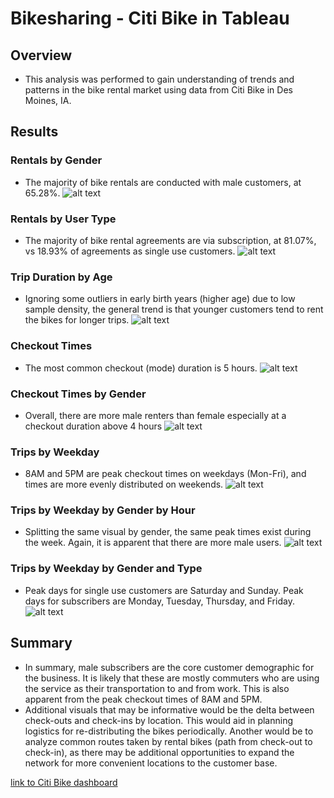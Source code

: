 # Bikesharing - Citi Bike in Tableau

## Overview
* This analysis was performed to gain understanding of trends and patterns in the bike rental market using data from Citi Bike in Des Moines, IA.

## Results

### Rentals by Gender
* The majority of bike rentals are conducted with male customers, at 65.28%.
![alt text](https://github.com/XZandermarsh/Bikesharing/blob/main/Rentals_by_Gender.png "Rentals by Gender")

### Rentals by User Type
* The majority of bike rental agreements are via subscription, at 81.07%, vs 18.93% of agreements as single use customers.
![alt text](https://github.com/XZandermarsh/Bikesharing/blob/main/Rentals_by_UserType.png "Rentals by User Type")

### Trip Duration by Age
* Ignoring some outliers in early birth years (higher age) due to low sample density, the general trend is that younger customers tend to rent the bikes for longer trips.
![alt text](https://github.com/XZandermarsh/Bikesharing/blob/main/Trip_Duration_by_Age.png "Trip Duration by Age")

### Checkout Times
* The most common checkout (mode) duration is 5 hours.
![alt text](https://github.com/XZandermarsh/Bikesharing/blob/main/Checkout_Times_For_Users.png "Checkout Times for Users")

### Checkout Times by Gender
* Overall, there are more male renters than female especially at a checkout duration above 4 hours
![alt text](https://github.com/XZandermarsh/Bikesharing/blob/main/Checkout_Times_by_Gender.png "Checkout Times by Gender")

### Trips by Weekday
* 8AM and 5PM are peak checkout times on weekdays (Mon-Fri), and times are more evenly distributed on weekends.
![alt text](https://github.com/XZandermarsh/Bikesharing/blob/main/Trips_by_Weekday.png "Trips by Weekday")

### Trips by Weekday by Gender by Hour
* Splitting the same visual by gender, the same peak times exist during the week. Again, it is apparent that there are more male users.
![alt text](https://github.com/XZandermarsh/Bikesharing/blob/main/Trips_by_Weekday_by_Gender_by_Hour.png "Trips by Weekday by Gender by Hour")

### Trips by Weekday by Gender and Type
* Peak days for single use customers are Saturday and Sunday. Peak days for subscribers are Monday, Tuesday, Thursday, and Friday.
![alt text](https://github.com/XZandermarsh/Bikesharing/blob/main/Trips_by_Weekday_by_Gender.png "Trips by Weekday by Gender")

## Summary
* In summary, male subscribers are the core customer demographic for the business. It is likely that these are mostly commuters who are using the service as their transportation to and from work. This is also apparent from the peak checkout times of 8AM and 5PM. 
* Additional visuals that may be informative would be the delta between check-outs and check-ins by location. This would aid in planning logistics for re-distributing the bikes periodically. Another would be to analyze common routes taken by rental bikes (path from check-out to check-in), as there may be additional opportunities to expand the network for more convenient locations to the customer base.

[link to Citi Bike dashboard](https://public.tableau.com/profile/alexander4965#!/vizhome/CitibikeAnalysis_16098958275720/CitibikeAnalysis)
